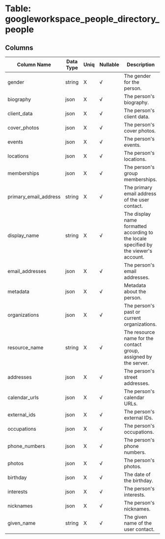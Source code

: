 # Table: googleworkspace_people_directory_people

## Columns 

|  Column Name   |  Data Type  | Uniq | Nullable | Description | 
|  ----  | ----  | ----  | ----  | ---- | 
| gender | string | X | √ | The gender for the person. | 
| biography | json | X | √ | The person's biography. | 
| client_data | json | X | √ | The person's client data. | 
| cover_photos | json | X | √ | The person's cover photos. | 
| events | json | X | √ | The person's events. | 
| locations | json | X | √ | The person's locations. | 
| memberships | json | X | √ | The person's group memberships. | 
| primary_email_address | string | X | √ | The primary email address of the user contact. | 
| display_name | string | X | √ | The display name formatted according to the locale specified by the viewer's account. | 
| email_addresses | json | X | √ | The person's email addresses. | 
| metadata | json | X | √ | Metadata about the person. | 
| organizations | json | X | √ | The person's past or current organizations. | 
| resource_name | string | X | √ | The resource name for the contact group, assigned by the server. | 
| addresses | json | X | √ | The person's street addresses. | 
| calendar_urls | json | X | √ | The person's calendar URLs. | 
| external_ids | json | X | √ | The person's external IDs. | 
| occupations | json | X | √ | The person's occupations. | 
| phone_numbers | json | X | √ | The person's phone numbers. | 
| photos | json | X | √ | The person's photos. | 
| birthday | json | X | √ | The date of the birthday. | 
| interests | json | X | √ | The person's interests. | 
| nicknames | json | X | √ | The person's nicknames. | 
| given_name | string | X | √ | The given name of the user contact. | 


